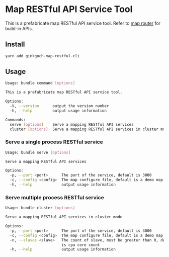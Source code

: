 # Map RESTful API Service Tool

This is a prefabricate map RESTful API service tool. Refer to [map router](https://github.com/ginkgoch/koa-map-router) for build-in APIs.

## Install
```bash
yarn add ginkgoch-map-restful-cli
```

## Usage
```bash
Usage: bundle command [options]

This is a prefabricate map RESTful API service tool.

Options:
  -V, --version      output the version number
  -h, --help         output usage information

Commands:
  serve [options]    Serve a mapping RESTful API services
  cluster [options]  Serve a mapping RESTful API services in cluster mode
```

### Serve a single process RESTful service
```bash
Usage: bundle serve [options]

Serve a mapping RESTful API services

Options:
  -p, --port <port>      The port of the service, default is 3000
  -c, --config <config>  The map configure file, default is a demo map
  -h, --help             output usage information
```

### Serve multiple process RESTful service
```bash
Usage: bundle cluster [options]

Serve a mapping RESTful API services in cluster mode

Options:
  -p, --port <port>      The port of the service, default is 3000
  -c, --config <config>  The map configure file, default is a demo map
  -n, --slaves <slave>   The count of slave, must be greater than 0, default
                         is cpu core count
  -h, --help             output usage information
```